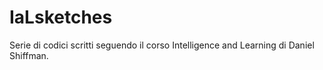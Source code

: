 # IaLsketches
Serie di codici scritti seguendo il corso Intelligence and Learning di Daniel Shiffman.
